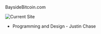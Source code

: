 BaysideBitcoin.com

![Current Site](http://i.imgur.com/ABTSqLt.png)

- Programming and Design - Justin Chase
